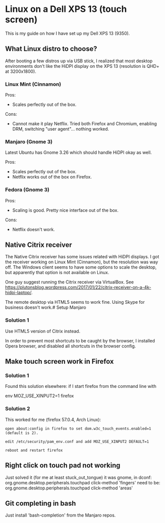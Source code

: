 # Linux on a Dell XPS 13 (touch screen)

This is my guide on how I have set up my Dell XPS 13 (9350).

## What Linux distro to choose?

After booting a few distros up via USB stick, I realized that most desktop environments don't like the HiDPI display on the XPS 13 (resolution is QHD+ at 3200x1800).

### Linux Mint (Cinnamon)

Pros:
* Scales perfectly out of the box.

Cons:
* Cannot make it play Netflix. Tried both Firefox and Chromium, enabling DRM, switching "user agent"... nothing worked.

### Manjaro (Gnome 3)

Latest Ubuntu has Gnome 3.26 which should handle HiDPI okay as well.

Pros:
* Scales perfectly out of the box.
* Netflix works out of the box on Firefox.

### Fedora (Gnome 3)

Pros:
* Scaling is good. Pretty nice interface out of the box.

Cons:
* Netflix doesn't work.

## Native Citrix receiver

The Native Citrix receiver has some issues related with HiDPI displays. I got the receiver working on Linux Mint (Cinnamon), but the resolution was way off. The Windows client seems to have some options to scale the desktop, but apparently that option is not available on Linux.

One guy suggest running the Citrix receiver via VirtualBox. See https://plutonsblog.wordpress.com/2017/01/22/citrix-receiver-on-a-4k-hidpi-laptop/.

The remote desktop via HTML5 seems to work fine. Using Skype for 
business doesn't work.# Setup Manjaro

### Solution 1

Use HTML5 version of Citrix instead.

In order to prevent most shortcuts to be caught by the browser, I 
installed Opera browser, and disabled all shortcuts in the browser 
config.

## Make touch screen work in Firefox

### Solution 1

Found this solution elsewhere: if I start firefox from the command line with

env MOZ_USE_XINPUT2=1 firefox

### Solution 2

This worked for me (firefox 57.0.4, Arch Linux):

    open about:config in firefox to set dom.w3c_touch_events.enabled=1 (default is 2).

    edit /etc/security/pam_env.conf and add MOZ_USE_XINPUT2 DEFAULT=1

    reboot and restart firefox

## Right click on touch pad not working

Just solved it (for me at least stuck_out_tongue) it was gnome, in dconf: org.gnome.desktop.peripherals.touchpad click-method 'fingers' need to be: org.gnome.desktop.peripherals.touchpad click-method 'areas' 

## Git completing in bash

Just install 'bash-completion' from the Manjaro repos.
